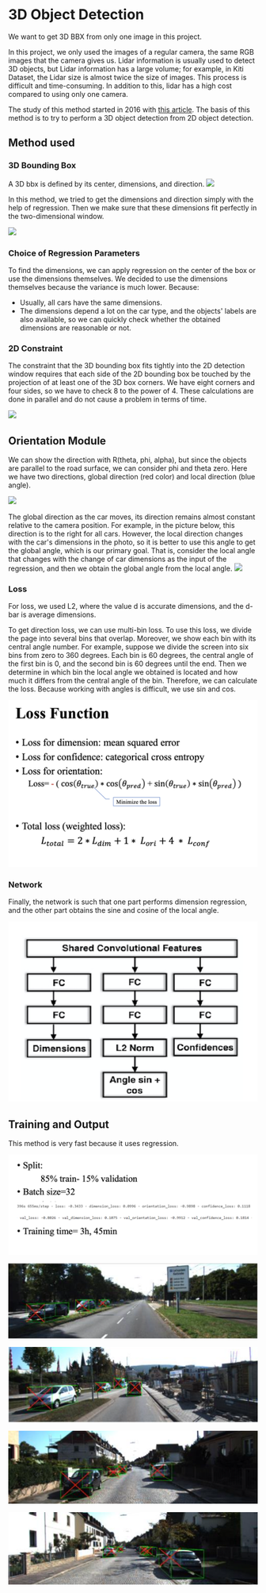 # **3D Object Detection**

We want to get 3D BBX from only one image in this project.

In this project, we only used the images of a regular camera, the same RGB images that the camera gives us.
Lidar information is usually used to detect 3D objects, but Lidar information has a large volume; for example, in Kiti Dataset, the Lidar size is almost twice the size of images. This process is difficult and time-consuming. In addition to this, lidar has a high cost compared to using only one camera.


The study of this method started in 2016 with [this article](https://ieeexplore.ieee.org/abstract/document/7780605). The basis of this method is to try to perform a 3D object detection from 2D object detection.

## **Method used**

### **3D Bounding Box**

A 3D bbx is defined by its center, dimensions, and direction.
![](https://github.com/Fateme-Azizabadi/3D-Object-Detection/blob/main/Images/3D.Bounding.Box.png)


In this method, we tried to get the dimensions and direction simply with the help of regression. Then we make sure that these dimensions fit perfectly in the two-dimensional window.

![](https://github.com/Fateme-Azizabadi/3D-Object-Detection/blob/main/Images/2D.Constraint.png)

### **Choice of Regression Parameters**

To find the dimensions, we can apply regression on the center of the box or use the dimensions themselves.
We decided to use the dimensions themselves because the variance is much lower. Because: 
* Usually, all cars have the same dimensions. 
* The dimensions depend a lot on the car type, and the objects' labels are also available, so we can quickly check whether the obtained dimensions are reasonable or not.

### **2D Constraint** 

The constraint that the 3D bounding box fits tightly into the 2D detection window requires that each side of the 2D bounding box be touched by the projection of at least one of the 3D box corners.
 We have eight corners and four sides, so we have to check 8 to the power of 4. These calculations are done in parallel and do not cause a problem in terms of time.

![](https://github.com/Fateme-Azizabadi/3D-Object-Detection/blob/main/Images/2D.Constraint.png)

## **Orientation  Module** 

We can show the direction with R(theta, phi, alpha), but since the objects are parallel to the road surface, we can consider phi and theta zero.
Here we have two directions, global direction (red color) and local direction (blue angle).

![](https://github.com/Fateme-Azizabadi/3D-Object-Detection/blob/main/Images/Orientation.Module.png)

The global direction as the car moves, its direction remains almost constant relative to the camera position.
For example, in the picture below, this direction is to the right for all cars. However, the local direction changes with the car's dimensions in the photo, so it is better to use this angle to get the global angle, which is our primary goal. That is, consider the local angle that changes with the change of car dimensions as the input of the regression, and then we obtain the global angle from the local angle.
![](https://github.com/Fateme-Azizabadi/3D-Object-Detection/blob/main/Images/Orientation..Module.png)

### **Loss**
For loss, we used L2, where the value d is accurate dimensions, and the d-bar is average dimensions.

To get direction loss, we can use multi-bin loss. To use this loss, we divide the page into several bins that overlap. Moreover, we show each bin with its central angle number. For example, suppose we divide the screen into six bins from zero to 360 degrees. Each bin is 60 degrees, the central angle of the first bin is 0, and the second bin is 60 degrees until the end. Then we determine in which bin the local angle we obtained is located and how much it differs from the central angle of the bin. Therefore, we can calculate the loss. Because working with angles is difficult, we use sin and cos.

![](https://github.com/Fateme-Azizabadi/3D-Object-Detection/blob/main/Images/Loss.Function.png)

### **Network**
Finally, the network is such that one part performs dimension regression, and the other part obtains the sine and cosine of the local angle.

![](https://github.com/Fateme-Azizabadi/3D-Object-Detection/blob/main/Images/Network.png)

## **Training and Output**
This method is very fast because it uses regression.

![](https://github.com/Fateme-Azizabadi/3D-Object-Detection/blob/main/Images/Train.model.png)


![](https://github.com/Fateme-Azizabadi/3D-Object-Detection/blob/main/Images/Output1.png)

![](https://github.com/Fateme-Azizabadi/3D-Object-Detection/blob/main/Images/Output2.png)

![](https://github.com/Fateme-Azizabadi/3D-Object-Detection/blob/main/Images/Output3.png)

![](https://github.com/Fateme-Azizabadi/3D-Object-Detection/blob/main/Images/Output4.png)
 

 
 
